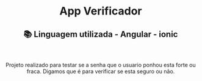 <h1 align="center"> App Verificador </h1>

<h2 align="center"> 

  📚 Linguagem utilizada - Angular - ionic
 </h2>
<br>
<p align="center"> 
    Projeto realizado para testar se a senha que o usuario ponhou esta forte ou fraca. Digamos que é para verificar se esta seguro ou não.
</p

